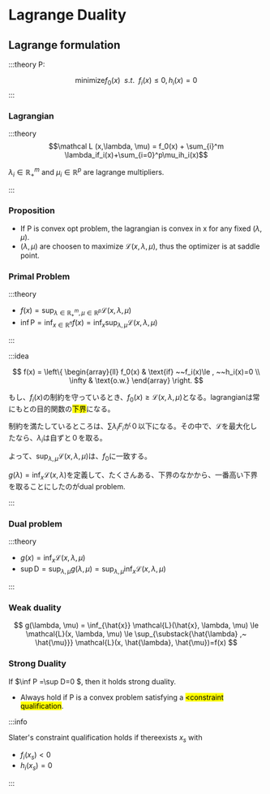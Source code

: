 # Lagrange Duality

## Lagrange formulation

:::theory
P:

$$\text{minimize} f_0(x) ~~ s.t. ~~ f_i(x)\le0, h_i(x) =0$$
:::

### Lagrangian

:::theory
$$\mathcal L (x,\lambda, \mu) = f_0(x) + \sum_{i}^m \lambda_if_i(x)+\sum_{i=0}^p\mu_ih_i(x)$$

$\lambda_i\in \mathbb R_+^m$ and $\mu_i\in \mathbb R^p$ are lagrange multipliers.

:::

### Proposition
* If P is convex opt problem, the lagrangian is convex in x for any fixed ($\lambda, \mu$).
* ($\lambda, \mu$) are choosen to maximize $\mathcal L (x,\lambda, \mu)$, thus the optimizer is at saddle point.

### Primal Problem

:::theory

* $f(x) = \sup_{\lambda\in \mathbb R_+^m, \mu\in \mathbb R^p} \mathcal L(x,\lambda, \mu)$
* $\inf \text{P} = \inf_{x\in\mathbb R^n}f(x)=\inf_x\sup_{\lambda, \mu}\mathcal L(x,\lambda,\mu)$

:::



:::idea

$$
f(x) = \left\{
\begin{array}{ll}
  f_0(x) & \text{if} ~~f_i(x)\le , ~~h_i(x)=0 \\
  \infty & \text{o.w.}
\end{array}
\right.
$$

もし、$f_i(x)$の制約を守っているとき、$f_0(x)\ge \mathcal L(x, \lambda, \mu)$となる。lagrangianは常にもとの目的関数の<mark>下界</mark>になる。

制約を満たしているところは、$\sum\lambda_iF_i$が０以下になる。その中で、$\mathcal L$を最大化したなら、$\lambda_i$は自ずと０を取る。

よって、$\sup_{\lambda, \mu}\mathcal L(x,\lambda,\mu)$は、$f_0$に一致する。

$g(\lambda)=\inf_x\mathcal L (x,\lambda)$を定義して、たくさんある、下界のなかから、一番高い下界を取ることにしたのがdual problem.

:::

### Dual problem

:::theory

* $g(x) = \inf_{x} \mathcal L(x,\lambda, \mu)$
* $\sup \text{D} = \sup_{\lambda, \mu}g(\lambda, \mu)=\sup_{\lambda, \mu}\inf_x\mathcal L(x,\lambda,\mu)$

:::

### Weak duality

$$
g(\lambda, \mu)
= \inf_{\hat{x}} \mathcal{L}(\hat{x}, \lambda, \mu)
\le \mathcal{L}(x, \lambda, \mu)
\le \sup_{\substack{\hat{\lambda} ,~ \hat{\mu}}} \mathcal{L}(x, \hat{\lambda}, \hat{\mu})=f(x)
$$

### Strong Duality 

If $\inf P =\sup D=0 $, then it holds strong duality.

* Always hold if P is a convex problem satisfying a <mark><constraint qualification</mark>. 

:::info

Slater's constraint qualification holds if thereexists $x_s$ with

* $f_i(x_s)< 0$
* $h_i(x_s)=0$

:::


